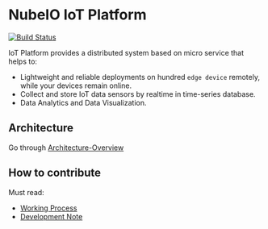# NubeIO IoT Platform

[![Build Status](https://jenkins.nube-io.com/buildStatus/icon?job=NubeIO/iot-engine/master)](https://jenkins.nube-io.com/job/NubeIO/iot-engine/master)

IoT Platform provides a distributed system based on micro service that helps to:

- Lightweight and reliable deployments on hundred `edge device` remotely, while your devices remain online.
- Collect and store IoT data sensors by realtime in time-series database.
- Data Analytics and Data Visualization.

## Architecture

Go through [Architecture-Overview](https://github.com/NubeIO/iot-engine/wiki/Architecture-Overview)

## How to contribute

Must read:
- [Working Process](https://github.com/NubeIO/iot-engine/wiki/Working-Process)
- [Development Note](https://github.com/NubeIO/iot-engine/wiki/Development-Note)
